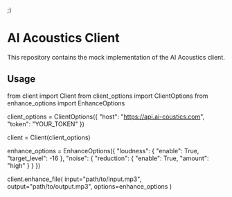 ;)

# AI Acoustics Client

This repository contains the mock implementation of the AI Acoustics client.

## Usage

from client import Client
from client_options import ClientOptions
from enhance_options import EnhanceOptions

client_options = ClientOptions({
"host": "https://api.ai-coustics.com",
"token": "YOUR_TOKEN"
})

client = Client(client_options)

enhance_options = EnhanceOptions({
"loudness": {
"enable": True,
"target_level": -16
},
"noise": {
"reduction": {
"enable": True,
"amount": "high"
}
}
})

client.enhance_file(
input="path/to/input.mp3",
output="path/to/output.mp3",
options=enhance_options
)